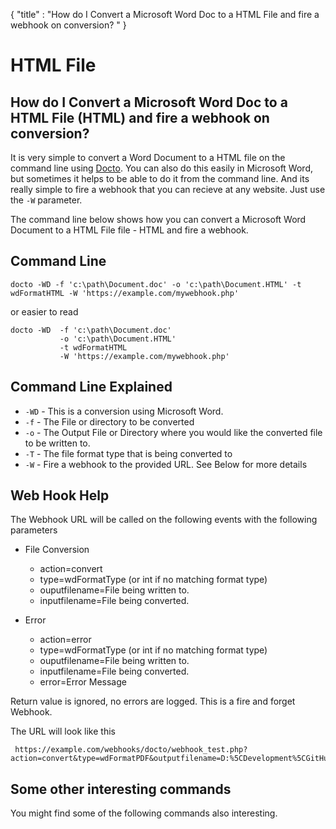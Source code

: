 {
    "title" : "How do I Convert a Microsoft Word Doc to a HTML File and fire a webhook on conversion? " 
}

HTML File 
==

How do I Convert a Microsoft Word Doc to a HTML File (HTML) and fire a webhook on conversion?         
-

It is very simple to convert a Word Document to a HTML file  on the command line using [Docto](https://github.com/tobya/docto). You can also do this easily in Microsoft Word, but sometimes it helps to be able to do it from the command line.  And its really simple to fire a webhook that you can recieve at any website.  Just use the `-W` parameter.   

The command line below shows how you can convert a Microsoft Word Document to a HTML File file - HTML and fire a webhook.

Command Line 
-

 ````
 docto -WD -f 'c:\path\Document.doc' -o 'c:\path\Document.HTML' -t wdFormatHTML -W 'https://example.com/mywebhook.php'
 ````
 or easier to read
 ````
 docto -WD  -f 'c:\path\Document.doc' 
            -o 'c:\path\Document.HTML' 
            -t wdFormatHTML
            -W 'https://example.com/mywebhook.php'
 ````

Command Line Explained 
-

 - `-WD` -  This is a conversion using Microsoft Word. 
 - `-f` -  The File or directory to be converted 
 - `-o` -  The Output File or Directory where you would like the converted file to be written to.
 - `-T` -  The file format type that is being converted to
 - `-W` -  Fire a webhook to the provided URL. See Below for more details


Web Hook Help
-

The Webhook URL will be called on the following events with the following parameters

  - File Conversion
    - action=convert
    - type=wdFormatType (or int if no matching format type)
    - ouputfilename=File being written to.
    - inputfilename=File being converted.

  - Error
    - action=error
    - type=wdFormatType (or int if no matching format type)
    - ouputfilename=File being written to.
    - inputfilename=File being converted.
    - error=Error Message

Return value is ignored, no errors are logged.  This is a fire and forget Webhook.

The URL will look like this

     https://example.com/webhooks/docto/webhook_test.php?action=convert&type=wdFormatPDF&outputfilename=D:%5CDevelopment%5CGitHub%5CDocTo%5Ctest%5CGeneratedFiles%5Cpie3.pdf&inputfilename=D:%5CDevelopment%5CGitHub%5CDocTo%5Ctest%5CInputfiles%5Cpie3.doc



Some other interesting commands
-

You might find some of the following commands also interesting.

   

